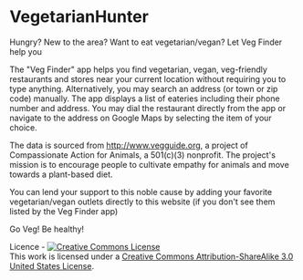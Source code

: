 # VegetarianHunter

Hungry? New to the area? Want to eat vegetarian/vegan? Let Veg Finder help you

The "Veg Finder" app helps you find vegetarian, vegan, veg-friendly restaurants and stores near your current location without requiring you to type anything. Alternatively, you may search an address (or town or zip code) manually.
The app displays a list of eateries including their phone number and address. You may dial the restaurant directly from the app or navigate to the address on Google Maps by selecting the item of your choice.

The data is sourced from http://www.vegguide.org, a project of Compassionate Action for Animals, a 501(c)(3) nonprofit. The project's mission is to encourage people to cultivate empathy for animals and move towards a plant-based diet. 

You can lend your support to this noble cause by adding your favorite vegetarian/vegan outlets directly to this website (if you don't see them listed by the Veg Finder app)

Go Veg! Be healthy!

Licence - <a rel="license" href="http://creativecommons.org/licenses/by-sa/3.0/us/"><img alt="Creative Commons License" style="border-width:0" src="https://i.creativecommons.org/l/by-sa/3.0/us/88x31.png" /></a><br />This work is licensed under a <a rel="license" href="http://creativecommons.org/licenses/by-sa/3.0/us/">Creative Commons Attribution-ShareAlike 3.0 United States License</a>.
